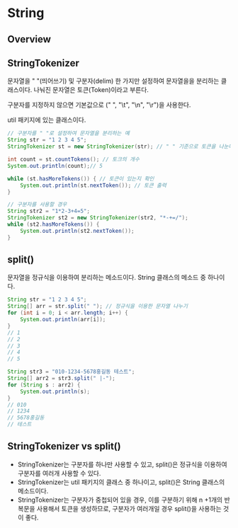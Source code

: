 # String


## Overview



## StringTokenizer
문자열을  " "(띄어쓰기) 및 구분자(delim) 한 가지만 설정하여 문자열을을 분리하는 클래스이다.
나눠진 문자열은 토큰(Token)이라고 부른다.

구분자를 지정하지 않으면 기본값으로 (" ", "\t", "\n", "\r")을 사용한다.

util 패키지에 있는 클래스이다.

```Java
// 구분자를 " "로 설정하여 문자열을 분리하는 예
String str = "1 2 3 4 5";
StringTokenizer st = new StringTokenizer(str); // " " 기준으로 토큰을 나눈다.

int count = st.countTokens(); // 토크의 개수
System.out.println(count);// 5

while (st.hasMoreTokens()) { // 토큰이 있는지 확인
    System.out.println(st.nextToken()); // 토큰 출력
}
```

```Java
// 구분자를 사용할 경우
String str2 = "1*2-3+4=5";
StringTokenizer st2 = new StringTokenizer(str2, "*-+=/");
while (st2.hasMoreTokens()) {
    System.out.println(st2.nextToken());
}
```
 

## split()
문자열을 정규식을 이용하여 분리하는 메소드이다.
String 클래스의 메소드 중 하나이다.


```Java
String str = "1 2 3 4 5";
String[] arr = str.split(" "); // 정규식을 이용한 문자열 나누기
for (int i = 0; i < arr.length; i++) {
    System.out.println(arr[i]);
}
// 1
// 2
// 3
// 4
// 5
```

```Java
String str3 = "010-1234-5678홍길동 테스트";
String[] arr2 = str3.split(" |-");
for (String s : arr2) {
    System.out.println(s);
}
// 010
// 1234
// 5678홍길동
// 테스트
```


## StringTokenizer vs split()
 - StringTokenizer는 구분자를 하나만 사용할 수 있고, split()은 정규식을 이용하여 구분자를 여러개 사용할 수 있다.
 - StringTokenizer는 util 패키지의 클래스 중 하나이고, split()은 String 클래스의 메소드이다.
 - StringTokenizer는 구분자가 중첩되어 있을 경우, 이를 구분하기 위해 n +1개의 반복문을 사용해서 토큰을 생성하므로, 구분자가 여러개일 경우 split()을 사용하는 것이 좋다.




